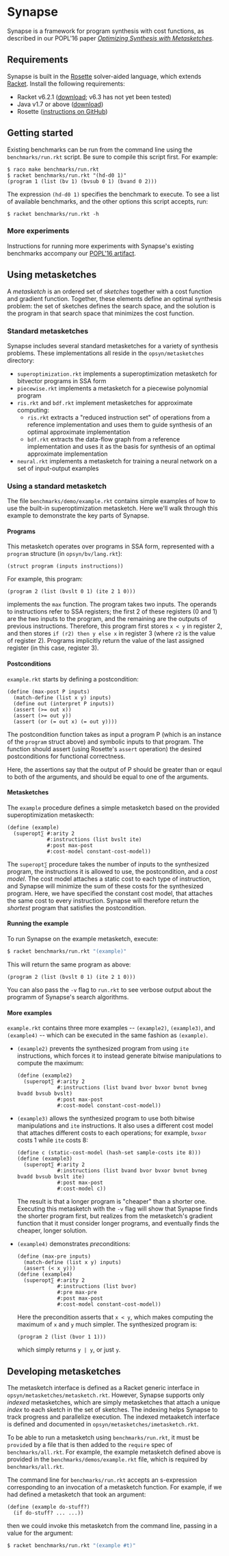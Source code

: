 # Synapse

Synapse is a framework for program synthesis with cost functions, as described in our POPL'16 paper [*Optimizing Synthesis with Metasketches*](http://synapse.uwplse.org/synapse-popl16.pdf).

## Requirements

Synapse is built in the [Rosette](http://homes.cs.washington.edu/~emina/rosette/) solver-aided language, which extends [Racket](http://racket-lang.org). Install the following requirements:

* Racket v6.2.1 ([download](http://download.racket-lang.org/racket-v6.2.1.html); v6.3 has not yet been tested)
* Java v1.7 or above ([download](http://www.oracle.com/technetwork/java/javase/downloads/index.html))
* Rosette ([instructions on GitHub](https://github.com/emina/rosette))

## Getting started

Existing benchmarks can be run from the command line using the `benchmarks/run.rkt` script. Be sure to compile this script first. For example:

	$ raco make benchmarks/run.rkt
	$ racket benchmarks/run.rkt "(hd-d0 1)"
	(program 1 (list (bv 1) (bvsub 0 1) (bvand 0 2)))
	
The expression `(hd-d0 1)` specifies the benchmark to execute. To see a list of available benchmarks, and the other options this script accepts, run:

	$ racket benchmarks/run.rkt -h

### More experiments

Instructions for running more experiments with Synapse's existing benchmarks accompany our [POPL'16 artifact](http://synapse.uwplse.org/popl16-aec/).

## Using metasketches

A *metasketch* is an ordered set of *sketches* together with a cost function and gradient function. Together, these elements define an optimal synthesis problem: the set of sketches defines the search space, and the solution is the program in that search space that minimizes the cost function.

### Standard metasketches

Synapse includes several standard metasketches for a variety of synthesis problems. These implementations all reside in the `opsyn/metasketches` directory:

* `superoptimization.rkt` implements a superoptimization metasketch for bitvector programs in SSA form
* `piecewise.rkt` implements a metasketch for a piecewise polynomial program
* `ris.rkt` and `bdf.rkt` implement metasketches for approximate computing:
	* `ris.rkt` extracts a "reduced instruction set" of operations from a reference implementation and uses them to guide synthesis of an optimal approximate implementation
	* `bdf.rkt` extracts the data-flow graph from a reference implementation and uses it as the basis for synthesis of an optimal approximate implementation
* `neural.rkt` implements a metasketch for training a neural network on a set of input-output examples

### Using a standard metasketch

The file `benchmarks/demo/example.rkt` contains simple examples of how to use the built-in superoptimization metasketch. Here we'll walk through this example to demonstrate the key parts of Synapse.

#### Programs

This metasketch operates over programs in SSA form, represented with a `program` structure (in `opsyn/bv/lang.rkt`):

```racket
(struct program (inputs instructions))
```

For example, this program:

```racket
(program 2 (list (bvslt 0 1) (ite 2 1 0)))
```

implements the `max` function. The program takes two inputs. The operands to instructions refer to SSA registers; the first 2 of these registers (0 and 1) are the two inputs to the program, and the remaining are the outputs of previous instructions. Therefore, this program first stores `x < y` in register 2, and then stores `if (r2) then y else x` in register 3 (where `r2` is the value of register 2). Programs implicitly return the value of the last assigned register (in this case, register 3).

#### Postconditions

`example.rkt` starts by defining a postcondition:

```racket
(define (max-post P inputs)
  (match-define (list x y) inputs)
  (define out (interpret P inputs))
  (assert (>= out x))
  (assert (>= out y))
  (assert (or (= out x) (= out y))))
```

The postcondition function takes as input a program P (which is an instance of the `program` struct above) and symbolic inputs to that program. The function should assert (using Rosette's `assert` operation) the desired postconditions for functional correctness. 

Here, the assertions say that the output of P should be greater than or eqaul to both of the arguments, and should be equal to one of the arguments.

#### Metasketches

The `example` procedure defines a simple metasketch based on the provided superoptimization metaskecth:

```racket
(define (example)
  (superopt∑ #:arity 2
             #:instructions (list bvslt ite)
             #:post max-post
             #:cost-model constant-cost-model))
```

The `superopt∑` procedure takes the number of inputs to the synthesized program, the instructions it is allowed to use, the postcondition, and a *cost model*. The cost model attaches a static cost to each type of instruction, and Synapse will minimize the sum of these costs for the synthesized program. Here, we have specified the constant cost model, that attaches the same cost to every instruction. Synapse will therefore return the *shortest* program that satisfies the postcondition.

#### Running the example

To run Synapse on the example metasketch, execute:

```bash
$ racket benchmarks/run.rkt "(example)"
```

This will return the same program as above:
```racket
(program 2 (list (bvslt 0 1) (ite 2 1 0)))
```

You can also pass the `-v` flag to `run.rkt` to see verbose output about the programm of Synapse's search algorithms.

#### More examples

`example.rkt` contains three more examples -- `(example2)`, `(example3)`, and `(example4)` -- which can be executed in the same fashion as `(example)`.

* `(example2)` prevents the synthesized program from using `ite` instructions, which forces it to instead generate bitwise manipulations to compute the maximum:

    ```racket
    (define (example2)
      (superopt∑ #:arity 2
                 #:instructions (list bvand bvor bvxor bvnot bvneg bvadd bvsub bvslt)
                 #:post max-post
                 #:cost-model constant-cost-model))
    ```

* `(example3)` allows the synthesized program to use both bitwise manipulations and `ite` instructions. It also uses a different cost model that attaches different costs to each operations; for example, `bvxor` costs 1 while `ite` costs 8:

    ```racket 
    (define c (static-cost-model (hash-set sample-costs ite 8)))
    (define (example3)
      (superopt∑ #:arity 2
                 #:instructions (list bvand bvor bvxor bvnot bvneg bvadd bvsub bvslt ite)
                 #:post max-post
                 #:cost-model c))
    ```

    The result is that a longer program is "cheaper" than a shorter one. Executing this metasketch with the `-v` flag will show that Synapse finds the shorter program first, but realizes from the metasketch's gradient function that it must consider longer programs, and eventually finds the cheaper, longer solution.

* `(example4)` demonstrates *pre*conditions:

    ```racket
    (define (max-pre inputs)
      (match-define (list x y) inputs)
      (assert (< x y)))
    (define (example4)
      (superopt∑ #:arity 2
                 #:instructions (list bvor)
                 #:pre max-pre
                 #:post max-post
                 #:cost-model constant-cost-model))
    ```

    Here the precondition asserts that `x < y`, which makes computing the maximum of `x` and `y` much simpler. The synthesized program is:

    ```racket
    (program 2 (list (bvor 1 1)))
    ```

    which simply returns `y | y`, or just `y`.

## Developing metasketches

The metasketch interface is defined as a Racket generic interface in `opsyn/metasketches/metasketch.rkt`. However, Synapse supports only *indexed* metasketches, which are simply metasketches that attach a unique *index* to each sketch in the set of sketches. The indexing helps Synapse to track progress and parallelize execution. The indexed metaaketch interface is defined and documented in `opsyn/metasketches/imetasketch.rkt`.

To be able to run a metasketch using `benchmarks/run.rkt`, it must be `provide`d by a file that is then added to the `require` spec of `benchmarks/all.rkt`. For example, the example metasketch defined above is provided in the `benchmarks/demos/example.rkt` file, which is required by `benchmarks/all.rkt`.

The command line for `benchmarks/run.rkt` accepts an s-expression corresponding to an invocation of a metasketch function. For example, if we had defined a metasketch that took an argument:

```racket
(define (example do-stuff?)
  (if do-stuff? ... ...))
```

then we could invoke this metasketch from the command line, passing in a value for the argument:

```bash
$ racket benchmarks/run.rkt "(example #t)"
```